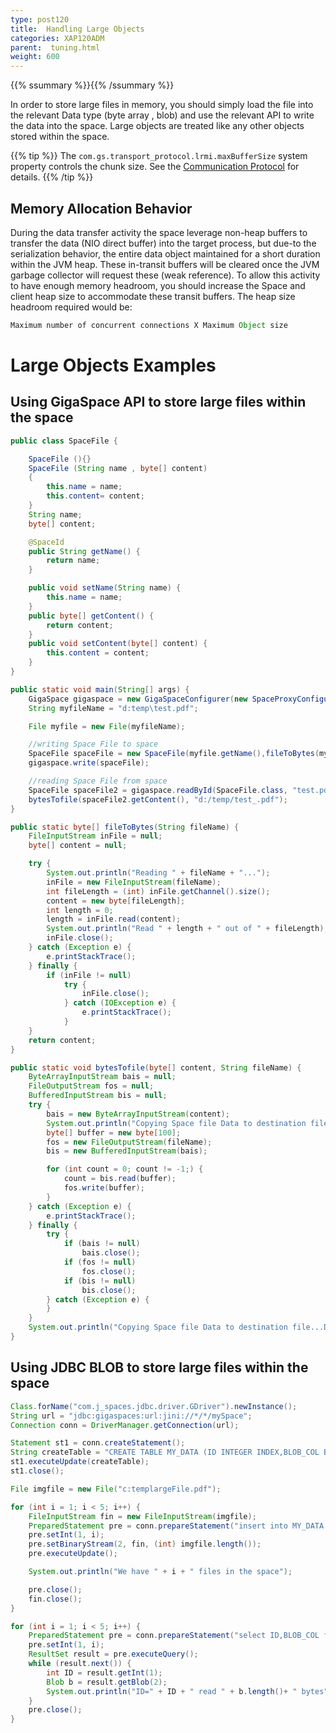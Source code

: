 ```yaml
---
type: post120
title:  Handling Large Objects
categories: XAP120ADM
parent:  tuning.html
weight: 600
---
```


{{% ssummary %}}{{% /ssummary %}}




In order to store large files in memory, you should simply load the file into the relevant Data type (byte array , blob) and use the relevant API to write the data into the space. Large objects are treated like any other objects stored within the space.

{{% tip %}}
The `com.gs.transport_protocol.lrmi.maxBufferSize` system property controls the chunk size. See the [Communication Protocol](./tuning-communication-protocol.html#maxBufferSize) for details.
{{% /tip %}}

## Memory Allocation Behavior

During the data transfer activity the space leverage non-heap buffers to transfer the data (NIO direct buffer) into the target process, but due-to the serialization behavior, the entire data object maintained for a short duration within the JVM heap. These in-transit buffers will be cleared once the JVM garbage collector will request these (weak reference). To allow this activity to have enough memory headroom, you should increase the Space and client heap size to accommodate these transit buffers. The heap size headroom required would be:


```java
Maximum number of concurrent connections X Maximum Object size
```

# Large Objects Examples

## Using GigaSpace API to store large files within the space


```java
public class SpaceFile {

	SpaceFile (){}
	SpaceFile (String name , byte[] content)
	{
		this.name = name;
		this.content= content;
	}
	String name;
	byte[] content;

	@SpaceId
	public String getName() {
		return name;
	}

	public void setName(String name) {
		this.name = name;
	}
	public byte[] getContent() {
		return content;
	}
	public void setContent(byte[] content) {
		this.content = content;
	}
}
```


```java
public static void main(String[] args) {
	GigaSpace gigaspace = new GigaSpaceConfigurer(new SpaceProxyConfigurer("space")).gigaSpace();
	String myfileName = "d:temp\test.pdf";

	File myfile = new File(myfileName);

	//writing Space File to space
	SpaceFile spaceFile = new SpaceFile(myfile.getName(),fileToBytes(myfileName));
	gigaspace.write(spaceFile);

	//reading Space File from space
	SpaceFile spaceFile2 = gigaspace.readById(SpaceFile.class, "test.pdf");
	bytesTofile(spaceFile2.getContent(), "d:/temp/test_.pdf");
}

public static byte[] fileToBytes(String fileName) {
	FileInputStream inFile = null;
	byte[] content = null;

	try {
		System.out.println("Reading " + fileName + "...");
		inFile = new FileInputStream(fileName);
		int fileLength = (int) inFile.getChannel().size();
		content = new byte[fileLength];
		int length = 0;
		length = inFile.read(content);
		System.out.println("Read " + length + " out of " + fileLength);
		inFile.close();
	} catch (Exception e) {
		e.printStackTrace();
	} finally {
		if (inFile != null)
			try {
				inFile.close();
			} catch (IOException e) {
				e.printStackTrace();
			}
	}
	return content;
}

public static void bytesTofile(byte[] content, String fileName) {
	ByteArrayInputStream bais = null;
	FileOutputStream fos = null;
	BufferedInputStream bis = null;
	try {
		bais = new ByteArrayInputStream(content);
		System.out.println("Copying Space file Data to destination file...");
		byte[] buffer = new byte[100];
		fos = new FileOutputStream(fileName);
		bis = new BufferedInputStream(bais);

		for (int count = 0; count != -1;) {
			count = bis.read(buffer);
			fos.write(buffer);
		}
	} catch (Exception e) {
		e.printStackTrace();
	} finally {
		try {
			if (bais != null)
				bais.close();
			if (fos != null)
				fos.close();
			if (bis != null)
				bis.close();
		} catch (Exception e) {
		}
	}
	System.out.println("Copying Space file Data to destination file...Done!");
}
```

## Using JDBC BLOB to store large files within the space


```java
Class.forName("com.j_spaces.jdbc.driver.GDriver").newInstance();
String url = "jdbc:gigaspaces:url:jini://*/*/mySpace";
Connection conn = DriverManager.getConnection(url);

Statement st1 = conn.createStatement();
String createTable = "CREATE TABLE MY_DATA (ID INTEGER INDEX,BLOB_COL BLOB)";
st1.executeUpdate(createTable);
st1.close();

File imgfile = new File("c:templargeFile.pdf");

for (int i = 1; i < 5; i++) {
	FileInputStream fin = new FileInputStream(imgfile);
	PreparedStatement pre = conn.prepareStatement("insert into MY_DATA values(?,?)");
	pre.setInt(1, i);
	pre.setBinaryStream(2, fin, (int) imgfile.length());
	pre.executeUpdate();

	System.out.println("We have " + i + " files in the space");

    pre.close();
    fin.close();
}

for (int i = 1; i < 5; i++) {
	PreparedStatement pre = conn.prepareStatement("select ID,BLOB_COL from MY_DATA where ID = ?");
	pre.setInt(1, i);
	ResultSet result = pre.executeQuery();
	while (result.next()) {
		int ID = result.getInt(1);
		Blob b = result.getBlob(2);
		System.out.println("ID=" + ID + " read " + b.length()+ " bytes");
	}
	pre.close();
}
```

